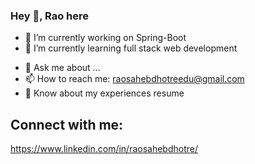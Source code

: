    ###                    Hey 👋, Rao here

- 🔭 I’m currently working on Spring-Boot
- 🌱 I’m currently learning full stack web development
<!--- 👯 I’m looking to collaborate on ...
- 🤔 I’m looking for help with ... -->
- 💬 Ask me about ...
- 📫 How to reach me: raosahebdhotreedu@gmail.com
- 📄 Know about my experiences resume
<!--- 😄 Pronouns: ...
- ⚡ Fun fact: ...-->
## Connect with me:
https://www.linkedin.com/in/raosahebdhotre/

